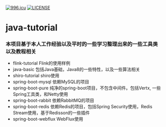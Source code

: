 [![996.icu](https://img.shields.io/badge/link-996.icu-red.svg)](https://996.icu)
[![LICENSE](https://img.shields.io/badge/license-Anti%20996-blue.svg)](https://github.com/996icu/996.ICU/blob/master/LICENSE)
# java-tutorial
### 本项目基于本人工作经验以及平时的一些学习整理出来的一些工具类以及教程相关
* flink-tutorial Flink的使用样例
* java-basic 包括Java基础，Java8的一些特性，以及一些算法相关
* shiro-tutorial shiro使用
* spring-boot-mysql 依赖MySQL的项目
* spring-boot-pure 纯净的spring-boot项目，不包含中间件。包括Vertx, 一些Spring工具类，和Netty使用
* spring-boot-rabbit 依赖RabbitMQ的项目
* spring-boot-redis 依赖Redis的项目，包括Spring Security使用，Redis Stream使用，基于Redisson的一些插件
* spring-boot-webflux WebFlux使用
